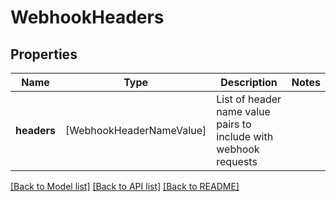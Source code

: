 # WebhookHeaders

## Properties
Name | Type | Description | Notes
------------ | ------------- | ------------- | -------------
**headers** | [WebhookHeaderNameValue] | List of header name value pairs to include with webhook requests | 

[[Back to Model list]](../README#documentation-for-models) [[Back to API list]](../README#documentation-for-api-endpoints) [[Back to README]](../README)


